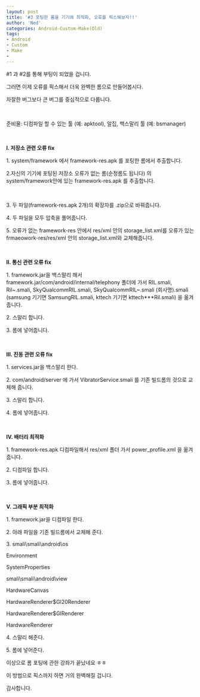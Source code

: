 ```yaml
---
layout: post
title: '#3 포팅한 롬을 기기에 최적화, 오류를 픽스해보자!!'
author: 'Ned'
categories: Android-Custom-Make(Old)
tags:
- Android
- Custom
- Make
-
---
```



<script> location.href='https://cafe.naver.com/develoid/225593' ; </script>

<p  >#1 과 #2를 통해 부팅이 되었을 겁니다. </p>
<p  >그러면 이제 오류를 픽스해서 더욱 완벽한 롬으로 만들어봅시다. </p>
<p  >자잘한 버그보다 큰 버그를 중심적으로 다룹니다. </p>
<p  >﻿ </p>
<p  >준비물: 디컴파일 할 수 있는 툴 (예: apktool), 알집, 백스말리 툴 (예: bsmanager) </p>
<p  >﻿ </p>
<p  ><strong>Ⅰ. 저장소 관련 오류 fix</strong></p>
<p  >1. system/framework 에서 framework-res.apk 를 포팅한 롬에서 추출합니다.</p>
<p  ></p>
<p  >2.자신의 기기에 포팅된 저장소 오류가 없는 롬(순정롬도 됩니다) 의 system/framework안에 있는 framework-res.apk 를 추출합니다. </p>
<p  >﻿ </p>
<p  >3. 두 파일(framework-res.apk 2개)의 확장자를 .zip으로 바꿔줍니다. </p>
<p  ></p>
<p  >4. ﻿두 파일을 모두 압축을 풀어줍니다. </p>
<p  ></p>
<p  >5. 오류가 없는 framework-res 안에서 res/xml 안의 storage_list.xml를 오류가 있는 frmaeowork-res/res/xml 안의 storage_list.xml와 교체해줍니다. </p>
<p  >﻿ </p>
<p  ><strong>Ⅱ. 통신 관련 오류 fix</strong> </p>
<p  >1. framework.jar을 백스말리 해서 framework.jar/com/android/internal/telephony 폴더에 가서 RIL.smali, Ril~.smali, SkyQualcommRIL.smali, SkyQualcommRIL~.smali (회사명).smali (samsung 기기면 SamsungRIL.smali, kttech 기기면 kttech***Ril.smali) 을 옮겨줍니다. </p>
<p  ></p>
<p  >2. 스말리 합니다. </p>
<p  ></p>
<p  >3. 롬에 넣어줍니다.﻿ </p>
<p  ><strong>﻿</strong> </p>
<p  ><strong>Ⅲ. 진동 관련 오류 fix</strong> </p>
<p  ><strong></strong>1.<strong> </strong>services.jar을 백스말리 한다.</p>
<p  ></p>
<p  >2.﻿ com/android/server 에 가서 VibratorService.smali 를 기존 빌드롬의 것으로 교체해 줍니다.</p>
<p  ></p>
<p  >3. 스말리 합니다.﻿ </p>
<p  ></p>
<p  >4. 롬에 넣어줍니다.﻿ </p>
<p  ><strong>﻿</strong> </p>
<p  ><strong>Ⅳ. 배터리 최적화</strong> </p>
<p  ><strong></strong>1.<strong> </strong>framework-res.apk 디컴파일해서 res/xml 폴더 가서 power_profile.xml 을 옮겨줍니다. </p>
<p  ></p>
<p  >2. 디컴파일 합니다.﻿﻿ </p>
<p  ></p>
<p  >3. 롬에 넣어줍니다.﻿ ﻿</p>
<p  ><strong>﻿</strong> </p>
<p  ><strong>Ⅴ. 그래픽 부분 최적화</strong></p>
<p  ></p>
<p  >1. framework.jar을 디컴파일 한다.</p>
<p  ></p>
<p  >2. 아래 파일을 기존 빌드롬에서 교체해 준다.</p>
<p  ></p>
<p  >3. smali\smali\android\os</p>
<p  ></p>
<p  >Environment</p>
<p  >SystemProperties</p>
<p  >smali\smali\android\view</p>
<p  >HardwareCanvas</p>
<p  >HardwareRenderer$Gl20Renderer</p>
<p  >HardwareRenderer$GlRenderer</p>
<p  >HardwareRenderer </p>
<p></p>
<p>4. 스말리 해준다.</p>
<p>5. 롬에 넣어준다. ﻿﻿</p>
<p></p>
<p>이상으로 롬 포팅에 관한 강좌가 끝났네요 ㅎㅎ</p>
<p>이 방법으로 픽스까지 하면 거의 완벽해질 겁니다.</p>
<p>감사합니다. <p></p>
</p>


